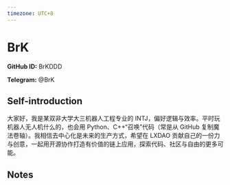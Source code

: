 ```yaml
---
timezone: UTC+8
---
```


# BrK

**GitHub ID:** BrKDDD

**Telegram:** @BrK

## Self-introduction

大家好，我是某双非大学大三机器人工程专业的 INTJ，偏好逻辑与效率。平时玩机器人无人机什么的，也会用 Python、C++“召唤”代码（常是从 GitHub 复制魔法卷轴）。我相信去中心化是未来的生产方式，希望在 LXDAO 贡献自己的一份力与创意，一起用开源协作打造有价值的链上应用，探索代码、社区与自由的更多可能。

## Notes

<!-- Content_START -->

<!-- Content_END -->
